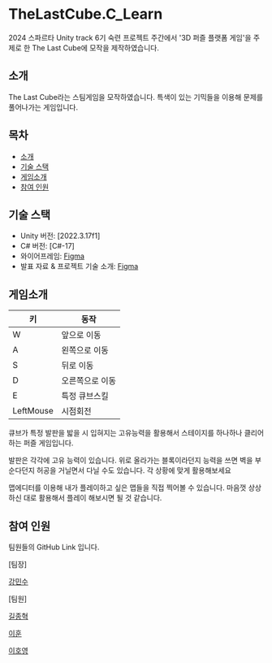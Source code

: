 # TheLastCube.C_Learn

2024 스파르타 Unity track 6기 숙련 프로젝트 주간에서 '3D 퍼즐 플랫폼 게임'을 주제로 한 The Last Cube에 모작을 제작하였습니다.

## 소개
The Last Cube라는 스팀게임을 모작하였습니다.
특색이 있는 기믹들을 이용해 문제를 풀어나가는 게임입니다.

## 목차
- [소개](#소개)
- [기술 스택](#기술-스택)
- [게임소개](#게임소개)
- [참여 인원](#참여-인원)

## 기술 스택

- Unity 버전: [2022.3.17f1]
- C# 버전: [C#-17]
- 와이어프레임: [Figma](https://www.figma.com/board/4yS4QcPx9fZlUlcRnjd0Qj/Untitled?node-id=0-1&node-type=canvas&t=iVjMpBgQTHTGRWol-0) 
- 발표 자료 & 프로젝트 기술 소개: [Figma](https://www.figma.com/slides/PcNssgNxdjpysY2iSCPfe1/10%EC%A1%B0-%EC%9E%84%EC%8B%9C?node-id=1-540&node-type=slide&t=LzEqhpXrTLS6PG7T-0)

## 게임소개

| 키        | 동작          |
|-----------|--------------|
| W         | 앞으로 이동   |
| A         | 왼쪽으로 이동 |
| S         | 뒤로 이동     |
| D         | 오른쪽으로 이동|
| E         | 특정 큐브스킬  |
| LeftMouse | 시점회전      |

큐브가 특정 발판을 밟을 시 입혀지는 고유능력을 활용해서 스테이지를 하나하나 클리어하는 퍼즐 게임입니다.

발판은 각각에 고유 능력이 있습니다. 
위로 올라가는 블록이라던지 능력을 쓰면 벽을 부순다던지 허공을 거닐면서 다닐 수도 있습니다. 각 상황에 맞게 활용해보세요

맵에디터를 이용해 내가 플레이하고 싶은 맵들을 직접 찍어볼 수 있습니다.
마음껏 상상하신 대로 활용해서 플레이 해보시면 될 것 같습니다.

## 참여 인원

팀원들의 GitHub Link 입니다.

[팀장]

[강민수](https://github.com/minsu454/minsu454.github.io)

[팀원]

[길종혁](https://github.com/whdgur2498)

[이훈](https://github.com/leehun1997)

[이호영](https://github.com/leecoading)
